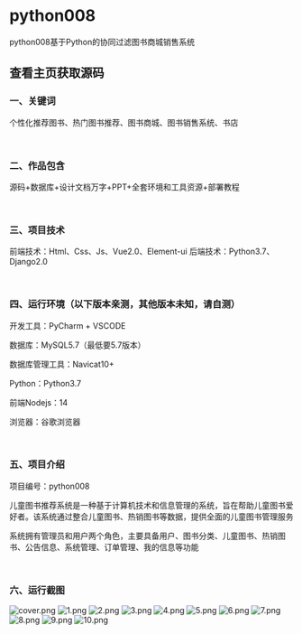 # python008
python008基于Python的协同过滤图书商城销售系统
 
## 查看主页获取源码


### 一、关键词

个性化推荐图书、热门图书推荐、图书商城、图书销售系统、书店

<br/>

### 二、作品包含

源码+数据库+设计文档万字+PPT+全套环境和工具资源+部署教程


<br/>

### 三、项目技术

前端技术：Html、Css、Js、Vue2.0、Element-ui
后端技术：Python3.7、Django2.0

  

<br/>

### 四、运行环境（以下版本亲测，其他版本未知，请自测）

开发工具：PyCharm + VSCODE

数据库：MySQL5.7（最低要5.7版本）

数据库管理工具：Navicat10+

Python：Python3.7

前端Nodejs：14

浏览器：谷歌浏览器



<br/>

### 五、项目介绍

项目编号：python008

儿童图书推荐系统是一种基于计算机技术和信息管理的系统，旨在帮助儿童图书爱好者。该系统通过整合儿童图书、热销图书等数据，提供全面的儿童图书管理服务

系统拥有管理员和用户两个角色，主要具备用户、图书分类、儿童图书、热销图书、公告信息、系统管理、订单管理、我的信息等功能


<br/>

### 六、运行截图

![cover.png](./cover.png)
![1.png](./1.png)
![2.png](./2.png)
![3.png](./3.png)
![4.png](./4.png)
![5.png](./5.png)
![6.png](./6.png)
![7.png](./7.png)
![8.png](./8.png)
![9.png](./9.png)
![10.png](./10.png)

